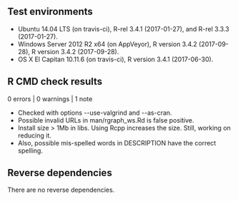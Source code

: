 ## Test environments

* Ubuntu 14.04 LTS (on travis-ci), R-rel 3.4.1 (2017-01-27), and R-rel 3.3.3 (2017-01-27).
* Windows Server 2012 R2 x64 (on AppVeyor), R version 3.4.2 (2017-09-28), R version 3.4.2 (2017-09-28).
* OS X El Capitan 10.11.6 (on travis-ci), R version 3.4.1 (2017-06-30).

## R CMD check results

0 errors | 0 warnings | 1 note

* Checked with options --use-valgrind and --as-cran.
* Possible invalid URLs in man/rgraph_ws.Rd is false positive.
* Install size > 1Mb in libs. Using Rcpp increases the size. Still, working on
  reducing it.
* Also, possible mis-spelled words in DESCRIPTION have the correct spelling.

## Reverse dependencies

There are no reverse dependencies.
